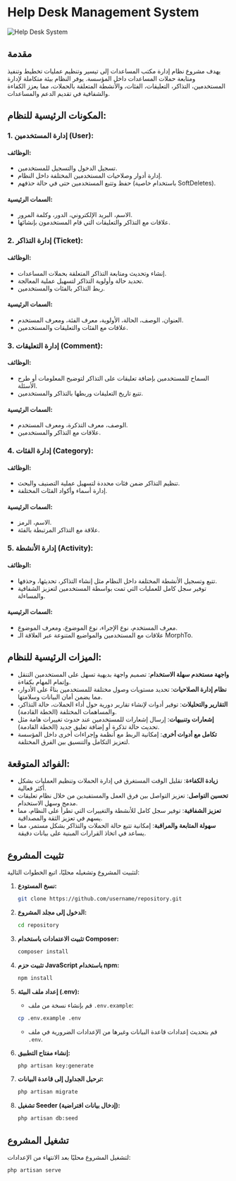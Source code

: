 # Help Desk Management System

![Help Desk System](https://github.com/user-attachments/assets/0622fdb4-a10c-4205-9608-0390460ec3a4)

## مقدمة
يهدف مشروع نظام إدارة مكتب المساعدات إلى تيسير وتنظيم عمليات تخطيط وتنفيذ ومتابعة حملات المساعدات داخل المؤسسة. يوفر النظام بيئة متكاملة لإدارة المستخدمين، التذاكر، التعليقات، الفئات، والأنشطة المتعلقة بالحملات، مما يعزز الكفاءة والشفافية في تقديم الدعم والمساعدات.

## المكونات الرئيسية للنظام:

### 1. إدارة المستخدمين (User):

#### الوظائف:
- تسجيل الدخول والتسجيل للمستخدمين.
- إدارة أدوار وصلاحيات المستخدمين المختلفة داخل النظام.
- حفظ وتتبع المستخدمين حتى في حالة حذفهم (باستخدام خاصية SoftDeletes).

#### السمات الرئيسية:
- الاسم، البريد الإلكتروني، الدور، وكلمة المرور.
- علاقات مع التذاكر والتعليقات التي قام المستخدمون بإنشائها.

### 2. إدارة التذاكر (Ticket):

#### الوظائف:
- إنشاء وتحديث ومتابعة التذاكر المتعلقة بحملات المساعدات.
- تحديد حالة وأولوية التذاكر لتسهيل عملية المعالجة.
- ربط التذاكر بالفئات والمستخدمين.

#### السمات الرئيسية:
- العنوان، الوصف، الحالة، الأولوية، معرف الفئة، ومعرف المستخدم.
- علاقات مع الفئات والتعليقات والمستخدمين.

### 3. إدارة التعليقات (Comment):

#### الوظائف:
- السماح للمستخدمين بإضافة تعليقات على التذاكر لتوضيح المعلومات أو طرح الأسئلة.
- تتبع تاريخ التعليقات وربطها بالتذاكر والمستخدمين.

#### السمات الرئيسية:
- الوصف، معرف التذكرة، ومعرف المستخدم.
- علاقات مع التذاكر والمستخدمين.

### 4. إدارة الفئات (Category):

#### الوظائف:
- تنظيم التذاكر ضمن فئات محددة لتسهيل عملية التصنيف والبحث.
- إدارة أسماء وأكواد الفئات المختلفة.

#### السمات الرئيسية:
- الاسم، الرمز.
- علاقة مع التذاكر المرتبطة بالفئة.

### 5. إدارة الأنشطة (Activity):

#### الوظائف:
- تتبع وتسجيل الأنشطة المختلفة داخل النظام مثل إنشاء التذاكر، تحديثها، وحذفها.
- توفير سجل كامل للعمليات التي تمت بواسطة المستخدمين لتعزيز الشفافية والمساءلة.

#### السمات الرئيسية:
- معرف المستخدم، نوع الإجراء، نوع الموضوع، ومعرف الموضوع.
- علاقات مع المستخدمين والمواضيع المتنوعة عبر العلاقة الـ MorphTo.

## الميزات الرئيسية للنظام:

- **واجهة مستخدم سهلة الاستخدام**: تصميم واجهة بديهية تسهل على المستخدمين التنقل وإتمام المهام بكفاءة.
- **نظام إدارة الصلاحيات**: تحديد مستويات وصول مختلفة للمستخدمين بناءً على الأدوار، مما يضمن أمان البيانات وسلامتها.
- **التقارير والتحليلات**: توفير أدوات لإنشاء تقارير دورية حول أداء الحملات، حالة التذاكر، والمساهمات المختلفة (الخطة القادمة).
- **إشعارات وتنبيهات**: إرسال إشعارات للمستخدمين عند حدوث تغييرات هامة مثل تحديث حالة تذكرة أو إضافة تعليق جديد (الخطة القادمة).
- **تكامل مع أدوات أخرى**: إمكانية الربط مع أنظمة وإجراءات أخرى داخل المؤسسة لتعزيز التكامل والتنسيق بين الفرق المختلفة.

## الفوائد المتوقعة:

- **زيادة الكفاءة**: تقليل الوقت المستغرق في إدارة الحملات وتنظيم العمليات بشكل أكثر فعالية.
- **تحسين التواصل**: تعزيز التواصل بين فرق العمل والمستفيدين من خلال نظام تعليقات مدمج وسهل الاستخدام.
- **تعزيز الشفافية**: توفير سجل كامل للأنشطة والتغييرات التي تطرأ على النظام، مما يسهم في تعزيز الثقة والمصداقية.
- **سهولة المتابعة والمراقبة**: إمكانية تتبع حالة الحملات والتذاكر بشكل مستمر، مما يساعد في اتخاذ القرارات المبنية على بيانات دقيقة.

## تثبيت المشروع

لتثبيت المشروع وتشغيله محليًا، اتبع الخطوات التالية:

1. **نسخ المستودع:**
    ```bash
    git clone https://github.com/username/repository.git
    ```

2. **الدخول إلى مجلد المشروع:**
    ```bash
    cd repository
    ```

3. **تثبيت الاعتمادات باستخدام Composer:**
    ```bash
    composer install
    ```

4. **تثبيت حزم JavaScript باستخدام npm:**
    ```bash
    npm install
    ```

5. **إعداد ملف البيئة (.env):**
    - قم بإنشاء نسخة من ملف `.env.example`:
    ```bash
    cp .env.example .env
    ```
    - قم بتحديث إعدادات قاعدة البيانات وغيرها من الإعدادات الضرورية في ملف `.env`.

6. **إنشاء مفتاح التطبيق:**
    ```bash
    php artisan key:generate
    ```

7. **ترحيل الجداول إلى قاعدة البيانات:**
    ```bash
    php artisan migrate
    ```

8. **تشغيل Seeder (إدخال بيانات افتراضية):**
    ```bash
    php artisan db:seed
    ```

## تشغيل المشروع

لتشغيل المشروع محليًا بعد الانتهاء من الإعدادات:

```bash
php artisan serve
